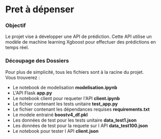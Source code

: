 # Pret à dépenser

### Objectif
Le projet vise à développer une API de prédiction. Cette API utilise un modèle de machine learning Xgboost pour effectuer des prédictions en temps réel.

### Découpage des Dossiers
Pour plus de simplicité, tous les fichiers sont à la racine du projet.
<br/>
Vous trouverez :

<ul>
  <li>Le notebook de modelisation <strong>modelisation.ipynb</strong></li>
  <li>L'API Flask <strong>app.py</strong></li>
  <li>Le notebook client pour requeter l'API <strong>client.ipynb</strong></li>
  <li>Le fichier contenant les tests unitaire <strong>test_app.py</strong></li>
  <li>Le fichier contenant les dépendances requises  <strong>requirements.txt</strong></li>
  <li>Le modele entrainé   <strong>boostv4_df.pkl</strong></li>
  <li>Les données de test pour les tests unitaire   <strong>data_test1.json</strong></li>
  <li>Les données de test pour la requete sur l API   <strong>data_test100.json</strong></li>
  <li>Le notebook pour tester l API   <strong>client.json</strong></li>
</ul>




